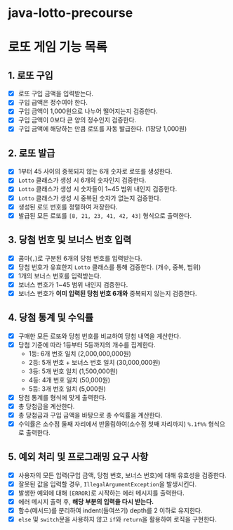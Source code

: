# java-lotto-precourse


# 로또 게임 기능 목록

## 1. 로또 구입
- [x] 로또 구입 금액을 입력받는다.
- [x] 구입 급액은 정수여야 한다. 
- [x] 구입 금액이 1,000원으로 나누어 떨어지는지 검증한다.
- [x] 구입 금액이 0보다 큰 양의 정수인지 검증한다.
- [x] 구입 금액에 해당하는 만큼 로또를 자동 발급한다. (1장당 1,000원)

## 2. 로또 발급
- [x] 1부터 45 사이의 중복되지 않는 6개 숫자로 로또를 생성한다.
- [x] `Lotto` 클래스가 생성 시 6개의 숫자인지 검증한다.
- [x] `Lotto` 클래스가 생성 시 숫자들이 1~45 범위 내인지 검증한다.
- [x] `Lotto` 클래스가 생성 시 중복된 숫자가 없는지 검증한다.
- [x] 생성된 로또 번호를 정렬하여 저장한다.
- [x] 발급된 모든 로또를 `[8, 21, 23, 41, 42, 43]` 형식으로 출력한다.

## 3. 당첨 번호 및 보너스 번호 입력
- [x] 콤마(`,`)로 구분된 6개의 당첨 번호를 입력받는다.
- [x] 당첨 번호가 유효한지 `Lotto` 클래스를 통해 검증한다. (개수, 중복, 범위)
- [x] 1개의 보너스 번호를 입력받는다.
- [x] 보너스 번호가 1~45 범위 내인지 검증한다.
- [x] 보너스 번호가 **이미 입력된 당첨 번호 6개와** 중복되지 않는지 검증한다.

## 4. 당첨 통계 및 수익률
- [x] 구매한 모든 로또와 당첨 번호를 비교하여 당첨 내역을 계산한다.
- [x] 당첨 기준에 따라 1등부터 5등까지의 개수를 집계한다.
    - 1등: 6개 번호 일치 (2,000,000,000원)
    - 2등: 5개 번호 + 보너스 번호 일치 (30,000,000원)
    - 3등: 5개 번호 일치 (1,500,000원)
    - 4등: 4개 번호 일치 (50,000원)
    - 5등: 3개 번호 일치 (5,000원)
- [x] 당첨 통계를 형식에 맞게 출력한다.
- [x] 총 당첨금을 계산한다.
- [x] 총 당첨금과 구입 금액을 바탕으로 총 수익률을 계산한다.
- [x] 수익률은 소수점 둘째 자리에서 반올림하여(소수점 첫째 자리까지) `%.1f%%` 형식으로 출력한다.

## 5. 예외 처리 및 프로그래밍 요구 사항
- [x] 사용자의 모든 입력(구입 금액, 당첨 번호, 보너스 번호)에 대해 유효성을 검증한다.
- [x] 잘못된 값을 입력할 경우, `IllegalArgumentException`을 발생시킨다.
- [x] 발생한 예외에 대해 `[ERROR]`로 시작하는 에러 메시지를 출력한다.
- [x] 에러 메시지 출력 후, **해당 부분의 입력을 다시 받는다.**
- [x] 함수(메서드)를 분리하여 indent(들여쓰기) depth를 2 이하로 유지한다.
- [x] `else` 및 `switch`문을 사용하지 않고 `if`와 `return`을 활용하여 로직을 구현한다.
